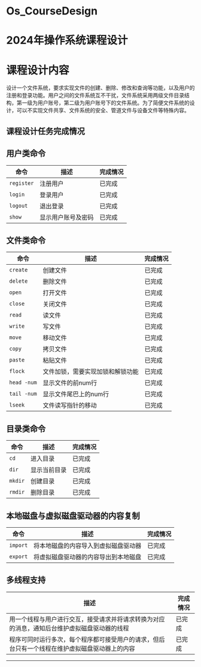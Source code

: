# Os_CourseDesign
# 2024年操作系统课程设计

# 课程设计内容

设计一个文件系统，要求实现文件的创建、删除、修改和查询等功能，以及用户的注册和登录功能。用户之间的文件系统互不干扰，文件系统采用两级文件目录结构，第一级为用户账号，第二级为用户账号下的文件系统。为了简便文件系统的设计，可以不实现文件共享、文件系统的安全、管道文件与设备文件等特殊内容。





## 课程设计任务完成情况

## 用户类命令

| 命令 | 描述 | 完成情况 |
| --- | --- | --- |
| `register` | 注册用户 | 已完成 |
| `login` | 登录用户 | 已完成 |
| `logout` | 退出登录 | 已完成 |
| `show` | 显示用户账号及密码 | 已完成 |

## 文件类命令

| 命令 | 描述 | 完成情况 |
| --- | --- | --- |
| `create` | 创建文件 | 已完成 |
| `delete` | 删除文件 | 已完成 |
| `open` | 打开文件 | 已完成 |
| `close` | 关闭文件 | 已完成 |
| `read` | 读文件 | 已完成 |
| `write` | 写文件 | 已完成 |
| `move` | 移动文件 | 已完成 |
| `copy` | 拷贝文件 | 已完成 |
| `paste` | 粘贴文件 | 已完成 |
| `flock` | 文件加锁，需要实现加锁和解锁功能 | 已完成 |
| `head -num` | 显示文件的前num行 | 已完成 |
| `tail -num` | 显示文件尾巴上的num行 | 已完成 |
| `lseek` | 文件读写指针的移动 | 已完成 |

## 目录类命令

| 命令 | 描述 | 完成情况 |
| --- | --- | --- |
| `cd` | 进入目录 | 已完成 |
| `dir` | 显示当前目录 | 已完成 |
| `mkdir` | 创建目录 | 已完成 |
| `rmdir` | 删除目录 | 已完成 |

## 本地磁盘与虚拟磁盘驱动器的内容复制

| 命令 | 描述 | 完成情况 |
| --- | --- | --- |
| `import` | 将本地磁盘的内容导入到虚拟磁盘驱动器 | 已完成 |
| `export` | 将虚拟磁盘驱动器的内容导出到本地磁盘 | 已完成 |

## 多线程支持

| 描述 | 完成情况 |
| --- | --- |
| 用一个线程与用户进行交互，接受请求并将请求转换为对应的消息，通知后台维护虚拟磁盘驱动器的线程 | 已完成 |
| 程序可同时运行多次，每个程序都可接受用户的请求，但后台只有一个线程在维护虚拟磁盘驱动器上的内容 | 已完成 |

---
